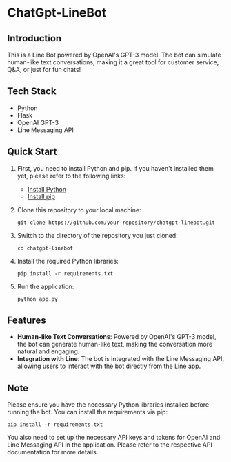 # ChatGpt-LineBot

## Introduction
This is a Line Bot powered by OpenAI's GPT-3 model. The bot can simulate human-like text conversations, making it a great tool for customer service, Q&A, or just for fun chats!

## Tech Stack
- Python
- Flask
- OpenAI GPT-3
- Line Messaging API

## Quick Start
1. First, you need to install Python and pip. If you haven't installed them yet, please refer to the following links:
   - [Install Python](https://www.python.org/downloads/)
   - [Install pip](https://pip.pypa.io/en/stable/installation/)

2. Clone this repository to your local machine:
    ```
    git clone https://github.com/your-repository/chatgpt-linebot.git
    ```

3. Switch to the directory of the repository you just cloned:
    ```
    cd chatgpt-linebot
    ```

4. Install the required Python libraries:
    ```
    pip install -r requirements.txt
    ```

5. Run the application:
    ```
    python app.py
    ```

## Features
- **Human-like Text Conversations**: Powered by OpenAI's GPT-3 model, the bot can generate human-like text, making the conversation more natural and engaging.
- **Integration with Line**: The bot is integrated with the Line Messaging API, allowing users to interact with the bot directly from the Line app.

## Note
Please ensure you have the necessary Python libraries installed before running the bot. You can install the requirements via pip:
```
pip install -r requirements.txt
```
You also need to set up the necessary API keys and tokens for OpenAI and Line Messaging API in the application. Please refer to the respective API documentation for more details.
